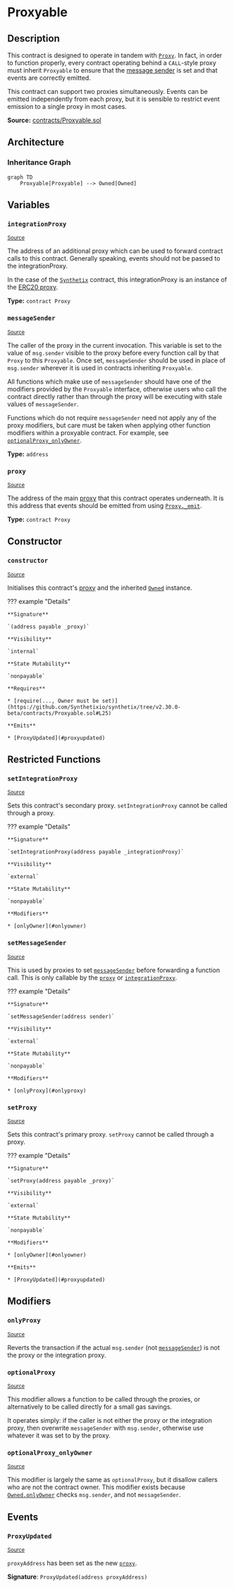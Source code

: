 # Proxyable

## Description

This contract is designed to operate in tandem with [`Proxy`](#Proxy.md).
In fact, in order to function properly, every contract operating behind a `CALL`-style proxy must inherit `Proxyable` to ensure that the [message sender](#messageSender) is set and that events are correctly emitted.

This contract can support two proxies simultaneously. Events can be emitted independently from each proxy, but it is sensible to restrict event emission to a single proxy in most cases.

**Source:** [contracts/Proxyable.sol](https://github.com/Synthetixio/synthetix/tree/v2.30.0-beta/contracts/Proxyable.sol)

## Architecture

### Inheritance Graph

```mermaid
graph TD
    Proxyable[Proxyable] --> Owned[Owned]

```

## Variables

### `integrationProxy`

<sub>[Source](https://github.com/Synthetixio/synthetix/tree/v2.30.0-beta/contracts/Proxyable.sol#L16)</sub>

The address of an additional proxy which can be used to forward contract calls to this contract.
Generally speaking, events should not be passed to the integrationProxy.

In the case of the [`Synthetix`](Synthetix.md) contract, this integrationProxy is an instance of the [ERC20 proxy](ProxyERC20.md).

**Type:** `contract Proxy`

### `messageSender`

<sub>[Source](https://github.com/Synthetixio/synthetix/tree/v2.30.0-beta/contracts/Proxyable.sol#L21)</sub>

The caller of the proxy in the current invocation. This variable is set to the value of `msg.sender` visible to the proxy before every function call by that `Proxy` to this `Proxyable`. Once set, `messageSender` should be used in place of `msg.sender` wherever it is used in contracts inheriting `Proxyable`.

All functions which make use of `messageSender` should have one of the modifiers provided by the `Proxyable` interface, otherwise users who call the contract directly rather than through the proxy will be executing with stale values of `messageSender`.

Functions which do not require `messageSender` need not apply any of the proxy modifiers, but care must be taken when applying other function modifiers within a proxyable contract. For example, see [`optionalProxy_onlyOwner`](#optionalproxy_onlyowner).

**Type:** `address`

### `proxy`

<sub>[Source](https://github.com/Synthetixio/synthetix/tree/v2.30.0-beta/contracts/Proxyable.sol#L15)</sub>

The address of the main [proxy](Proxy.md) that this contract operates underneath. It is this address that events should be emitted from using [`Proxy._emit`](Proxy.md#_emit).

**Type:** `contract Proxy`

## Constructor

### `constructor`

<sub>[Source](https://github.com/Synthetixio/synthetix/tree/v2.30.0-beta/contracts/Proxyable.sol#L23)</sub>

Initialises this contract's [proxy](#proxy) and the inherited [`Owned`](Owned.md) instance.

??? example "Details"

    **Signature**

    `(address payable _proxy)`

    **Visibility**

    `internal`

    **State Mutability**

    `nonpayable`

    **Requires**

    * [require(..., Owner must be set)](https://github.com/Synthetixio/synthetix/tree/v2.30.0-beta/contracts/Proxyable.sol#L25)

    **Emits**

    * [ProxyUpdated](#proxyupdated)

## Restricted Functions

### `setIntegrationProxy`

<sub>[Source](https://github.com/Synthetixio/synthetix/tree/v2.30.0-beta/contracts/Proxyable.sol#L36)</sub>

Sets this contract's secondary proxy. `setIntegrationProxy` cannot be called through a proxy.

??? example "Details"

    **Signature**

    `setIntegrationProxy(address payable _integrationProxy)`

    **Visibility**

    `external`

    **State Mutability**

    `nonpayable`

    **Modifiers**

    * [onlyOwner](#onlyowner)

### `setMessageSender`

<sub>[Source](https://github.com/Synthetixio/synthetix/tree/v2.30.0-beta/contracts/Proxyable.sol#L40)</sub>

This is used by proxies to set [`messageSender`](#messageSender) before forwarding a function call. This is only callable by the [`proxy`](#proxy) or [`integrationProxy`](#integrationProxy).

??? example "Details"

    **Signature**

    `setMessageSender(address sender)`

    **Visibility**

    `external`

    **State Mutability**

    `nonpayable`

    **Modifiers**

    * [onlyProxy](#onlyproxy)

### `setProxy`

<sub>[Source](https://github.com/Synthetixio/synthetix/tree/v2.30.0-beta/contracts/Proxyable.sol#L31)</sub>

Sets this contract's primary proxy. `setProxy` cannot be called through a proxy.

??? example "Details"

    **Signature**

    `setProxy(address payable _proxy)`

    **Visibility**

    `external`

    **State Mutability**

    `nonpayable`

    **Modifiers**

    * [onlyOwner](#onlyowner)

    **Emits**

    * [ProxyUpdated](#proxyupdated)

## Modifiers

### `onlyProxy`

<sub>[Source](https://github.com/Synthetixio/synthetix/tree/v2.30.0-beta/contracts/Proxyable.sol#L44)</sub>

Reverts the transaction if the actual `msg.sender` (not [`messageSender`](#messagesender)) is not the proxy or the integration proxy.

### `optionalProxy`

<sub>[Source](https://github.com/Synthetixio/synthetix/tree/v2.30.0-beta/contracts/Proxyable.sol#L53)</sub>

This modifier allows a function to be called through the proxies, or alternatively to be called directly for a small gas savings.

It operates simply: if the caller is not either the proxy or the integration proxy, then overwrite `messageSender` with `msg.sender`, otherwise use whatever it was set to by the proxy.

### `optionalProxy_onlyOwner`

<sub>[Source](https://github.com/Synthetixio/synthetix/tree/v2.30.0-beta/contracts/Proxyable.sol#L64)</sub>

This modifier is largely the same as `optionalProxy`, but it disallow callers who are not the contract owner. This modifier exists because [`Owned.onlyOwner`](Owned.md#onlyowner) checks `msg.sender`, and not `messageSender`.

## Events

### `ProxyUpdated`

<sub>[Source](https://github.com/Synthetixio/synthetix/tree/v2.30.0-beta/contracts/Proxyable.sol#L77)</sub>

`proxyAddress` has been set as the new [`proxy`](#proxy).

**Signature**: `ProxyUpdated(address proxyAddress)`
